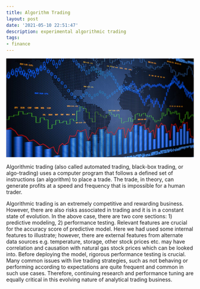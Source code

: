 ```yaml
---
title: Algorithm Trading
layout: post
date: '2021-05-10 22:51:47'
description: experimental algorithmic trading
tags:
- finance
---
```

![algo-trading](/assets/img/algorithm_trading_pic.jpg)

Algorithmic trading (also called automated trading, black-box trading, or algo-trading) uses a computer program that follows a defined set of instructions (an algorithm) to place a trade. The trade, in theory, can generate profits at a speed and frequency that is impossible for a human trader.

Algorithmic trading is an extremely competitive and rewarding business. However, there are also risks associated in trading and it is in a constant state of evolution. In the above case, there are two core sections: 1) predictive modeling, 2) performance testing.
Relevant features are crucial for the accuracy score of predictive model. Here we had used some internal features to illustrate; however, there are external features from alternate data sources e.g. temperature, storage, other stock prices etc. may have correlation and causation with natural gas stock prices which can be looked into. Before deploying the model, rigorous performance testing is crucial. Many common issues with live trading strategies, such as not behaving or performing according to expectations are quite frequent and common in such use cases. Therefore, continuing research and performance tuning are equally critical in this evolving nature of analytical trading business.






